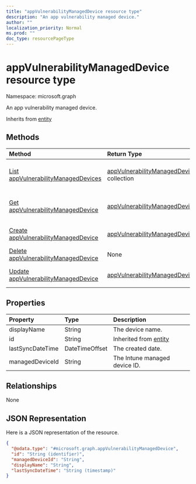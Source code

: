 ```yaml
---
title: "appVulnerabilityManagedDevice resource type"
description: "An app vulnerability managed device."
author: ""
localization_priority: Normal
ms.prod: ""
doc_type: resourcePageType
---
```


# appVulnerabilityManagedDevice resource type


Namespace: microsoft.graph

An app vulnerability managed device.


Inherits from [entity](../resources/entity.md)

## Methods
|Method|Return Type|Description|
|:---|:---|:---|
|[List appVulnerabilityManagedDevices](../api/appvulnerabilitymanageddevice-list.md)|[appVulnerabilityManagedDevice](../resources/appvulnerabilitymanageddevice.md) collection|List properties and relationships of the [appVulnerabilityManagedDevice](../resources/appvulnerabilitymanageddevice.md) objects.|
|[Get appVulnerabilityManagedDevice](../api/appvulnerabilitymanageddevice-get.md)|[appVulnerabilityManagedDevice](../resources/appvulnerabilitymanageddevice.md)|Read properties and relationships of the [appVulnerabilityManagedDevice](../resources/appvulnerabilitymanageddevice.md) object.|
|[Create appVulnerabilityManagedDevice](../api/appvulnerabilitymanageddevice-create.md)|[appVulnerabilityManagedDevice](../resources/appvulnerabilitymanageddevice.md)|Create a new [appVulnerabilityManagedDevice](../resources/appvulnerabilitymanageddevice.md) object.|
|[Delete appVulnerabilityManagedDevice](../api/appvulnerabilitymanageddevice-delete.md)|None|Deletes a [appVulnerabilityManagedDevice](../resources/appvulnerabilitymanageddevice.md).|
|[Update appVulnerabilityManagedDevice](../api/appvulnerabilitymanageddevice-update.md)|[appVulnerabilityManagedDevice](../resources/appvulnerabilitymanageddevice.md)|Update the properties of a [appVulnerabilityManagedDevice](../resources/appvulnerabilitymanageddevice.md) object.|

## Properties
|Property|Type|Description|
|:---|:---|:---|
|displayName|String|The device name.|
|id|String| Inherited from [entity](../resources/entity.md)|
|lastSyncDateTime|DateTimeOffset|The created date.|
|managedDeviceId|String|The Intune managed device ID.|

## Relationships
None

## JSON Representation
Here is a JSON representation of the resource.
<!-- {
  "blockType": "resource",
  "keyProperty": "id",
  "@odata.type": "microsoft.graph.appVulnerabilityManagedDevice",
  "baseType": "microsoft.graph.entity",
  "openType": false
}
-->
``` json
{
  "@odata.type": "#microsoft.graph.appVulnerabilityManagedDevice",
  "id": "String (identifier)",
  "managedDeviceId": "String",
  "displayName": "String",
  "lastSyncDateTime": "String (timestamp)"
}
```

